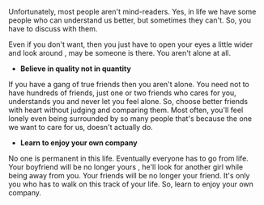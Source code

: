  Unfortunately, most people aren't mind-readers. Yes, in life we have some people who can understand us better, but sometimes they can't. So, you have to discuss with them. 



Even if you don't want, then you just have to open your eyes a little wider and look around , may be someone is there. You aren't alone at all.

+ **Believe in quality not in quantity** 

If you have a gang of true friends then you aren't alone. You need not to have hundreds of friends, just one or two friends who cares for you, understands you and never let you feel alone. So, choose better friends with heart without judging and comparing them. Most often, you'll feel lonely even being surrounded by so many people that's because the one we want to care for us, doesn't actually do. 


+ **Learn to enjoy your own company**

No one is permanent in this life. Eventually everyone has to go from life. Your boyfriend will be no longer yours , he'll look for another girl while being away from you. Your friends will be no longer your friend. It's only you who has to walk on this track of your life. So, learn to enjoy your own company. 


